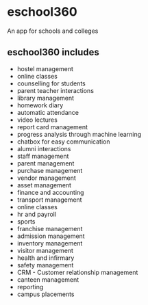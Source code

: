 # eschool360

An app for schools and colleges

## eschool360 includes

- hostel management
- online classes
- counselling for students
- parent teacher interactions
- library management
- homework diary
- automatic attendance
- video lectures
- report card management
- progress analysis through machine learning
- chatbox for easy communication
- alumni interactions
- staff management
- parent management
- purchase management
- vendor management
- asset management
- finance and accounting
- transport management
- online classes
- hr and payroll
- sports
- franchise management
- admission management
- inventory management
- visitor management
- health and infirmary
- safety management
- CRM - Customer relationship management
- canteen management
- reporting 
- campus placements
